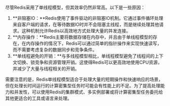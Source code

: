 尽管Redis采用了单线程模型，但其效率仍然非常高。以下是一些原因：

1. **非阻塞IO：**Redis使用了事件驱动的非阻塞IO机制。它通过事件循环处理来自客户端的请求，在等待数据IO时并不会阻塞主线程，而是继续处理其他请求。这种机制允许Redis以高效地方式处理大量的并发连接。
2. **内存操作：**Redis主要将数据存储在内存中，并且由于单线程模型的存在，在内存操作的情况下，Redis可以通过简单的指针操作来实现快速读写，而不需要考虑复杂的数据同步和竞争条件。
3. **单线程避免的开销：**与多线程模型相比，单线程模型避免了线程间的上下文切换、锁竞争和资源管理开销。这使得Redis可以更高效地使用CPU资源，并减少了大量与线程相关的开销。

需要注意的是，Redis单线程模型适合于处理大量的短期操作和快速响应的场景，但在处理长时间运行的计算密集型任务时可能会有性能上的不足。为了提高处理能力和并发性，可以使用Redis的集群模式、多实例部署或将计算密集型任务委托给其他更适合的工具或语言来处理。

